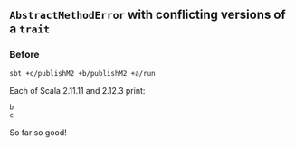 ## `AbstractMethodError` with conflicting versions of a `trait`

### Before

```bash
sbt +c/publishM2 +b/publishM2 +a/run
```

Each of Scala 2.11.11 and 2.12.3 print:

```bash
b
c
```

So far so good!
